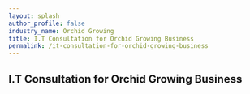 ```yaml
---
layout: splash 
author_profile: false 
industry_name: Orchid Growing
title: I.T Consultation for Orchid Growing Business
permalink: /it-consultation-for-orchid-growing-business
---
```


## I.T Consultation for Orchid Growing Business